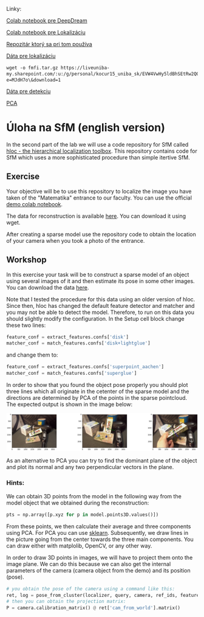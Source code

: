 Linky:

[Colab notebook pre DeepDream](https://colab.research.google.com/github/kocurvik/edu/blob/master/PSUUIVD/colab_intro_deepdream.ipynb)

[Colab notebook pre Lokalizáciu](https://colab.research.google.com/drive/1Eqoz-uLTCGeEWtH95FZyVs2vI-qkTOWr)

[Repozitár ktorý sa pri tom používa](https://github.com/cvg/Hierarchical-Localization)

[Dáta pre lokalizáciu](https://liveuniba-my.sharepoint.com/:u:/g/personal/kocur15_uniba_sk/EVW4VwHy5ldBhSEtRw2Q0moBAi_Evee3LhDWc5ae81zRrQ?e=MJdH7o\&download=1)

```shell
wget -o fmfi.tar.gz https://liveuniba-my.sharepoint.com/:u:/g/personal/kocur15_uniba_sk/EVW4VwHy5ldBhSEtRw2Q0moBAi_Evee3LhDWc5ae81zRrQ?e=MJdH7o\&download=1
```

[Dáta pre detekciu](https://liveuniba-my.sharepoint.com/:u:/g/personal/kocur15_uniba_sk/EUb4y4ho8WxFmvTmU4E0SxYBwLyfpbRfM_U_R0ioNDoVsg?e=Z21TYA\&download=1)

[PCA](https://scikit-learn.org/stable/modules/generated/sklearn.decomposition.PCA.html)

# Úloha na SfM (english version)

In the second part of the lab we will use a code repository for SfM called [hloc - the hierarchical localization toolbox](https://github.com/cvg/Hierarchical-Localization). This repository contains code for SfM which uses a more sophisticated procedure than simple itertive SfM.

## Exercise

Your objective will be to use this repository to localize the image you have taken of the "Matematika" entrance to our faculty. You can use the official [demo colab notebook](https://colab.research.google.com/drive/1MrVs9b8aQYODtOGkoaGNF9Nji3sbCNMQ).

The data for reconstruction is available [here](https://liveuniba-my.sharepoint.com/:u:/g/personal/kocur15_uniba_sk/EVW4VwHy5ldBhSEtRw2Q0moBAi_Evee3LhDWc5ae81zRrQ?e=MJdH7o\&download=1). You can download it using wget.

After creating a sparse model use the repository code to obtain the location of your camera when you took a photo of the entrance.

## Workshop

In this exercise your task will be to construct a sparse model of an object using several images of it and then estimate its pose in some other images. You can download the data [here](https://liveuniba-my.sharepoint.com/:u:/g/personal/kocur15_uniba_sk/EUb4y4ho8WxFmvTmU4E0SxYBwLyfpbRfM_U_R0ioNDoVsg?e=Z21TYA\&download=1).

Note that I tested the procedure for this data using an older version of hloc. Since then, hloc has changed the default feature detector and matcher and you may not be able to detect the model. Therefore, to run on this data you should slightly modify the configuration. In the Setup cell block change these two lines:

```python
feature_conf = extract_features.confs['disk']
matcher_conf = match_features.confs['disk+lightglue']
```
and change them to:
```python
feature_conf = extract_features.confs['superpoint_aachen']
matcher_conf = match_features.confs['superglue']
```

In order to show that you found the object pose properly you should plot three lines which all originate in the cetenter of the sparse model and the directions are determined by PCA of the points in the sparse pointcloud. The expected output is shown in the image below:

![](https://raw.githubusercontent.com/kocurvik/edu/master/3DV/labs/resources/carbo_result.png)

As an alternative to PCA you can try to find the dominant plane of the object and plot its normal and any two perpendicular vectors in the plane.

### Hints:

We can obtain 3D points from the model in the following way from the model object that we obtained during the reconstruction:

```python
pts = np.array([p.xyz for p in model.points3D.values()])
```

From these points, we then calculate their average and three components using PCA. For PCA you can use [sklearn](https://scikit-learn.org/stable/modules/generated/sklearn.decomposition.PCA.html). Subsequently, we draw lines in the picture going from the center towards the three main components. You can draw either with matplolib, OpenCV, or any other way.


In order to draw 3D points in images, we will have to project them onto the image plane. We can do this because we can also get the internal parameters of the camera (camera object from the demo) and its position (pose).
```python
# you obtain the pose of the camera using a command like this:
ret, log = pose_from_cluster(localizer, query, camera, ref_ids, features, matches)
# then you can obtain the projection matrix:
P = camera.calibration_matrix() @ ret['cam_from_world'].matrix()
```
